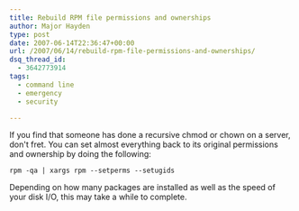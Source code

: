 ```yaml
---
title: Rebuild RPM file permissions and ownerships
author: Major Hayden
type: post
date: 2007-06-14T22:36:47+00:00
url: /2007/06/14/rebuild-rpm-file-permissions-and-ownerships/
dsq_thread_id:
  - 3642773914
tags:
  - command line
  - emergency
  - security

---
```

If you find that someone has done a recursive chmod or chown on a server, don't fret. You can set almost everything back to its original permissions and ownership by doing the following:

`rpm -qa | xargs rpm --setperms --setugids`

Depending on how many packages are installed as well as the speed of your disk I/O, this may take a while to complete.
